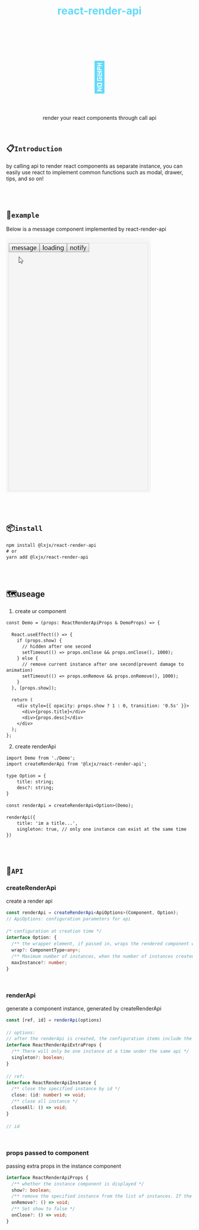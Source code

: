 <h1 align="center" style="color: #61dafb;">react-render-api</h1>

<h1 align="center" style="font-size: 80px;color:#61dafb">🔌</h1>

<p align="center">render your react components through call api</p>



<br>

## 📋`Introduction`

by calling api to render react components as separate instance, you can easily use react to implement common functions such as modal, drawer, tips, and so on!

<br>

<br>

## 🎨`example`

Below is a message component implemented by react-render-api

![loading...](https://github.com/Iixianjie/react-render-api/raw/master/example.gif)

<br>

<br>

## 📦`install`

```shell
npm install @lxjx/react-render-api
# or
yarn add @lxjx/react-render-api
```

<br>

<br>

## 🗺useage

1. create ur component

```tsx
const Demo = (props: ReactRenderApiProps & DemoProps) => {
    
  React.useEffect(() => {
    if (props.show) {
      // hidden after one second
      setTimeout(() => props.onClose && props.onClose(), 1000);
    } else {
      // remove current instance after one second(prevent damage to animation)
      setTimeout(() => props.onRemove && props.onRemove(), 1000);
    }
  }, [props.show]);

  return (
    <div style={{ opacity: props.show ? 1 : 0, transition: '0.5s' }}>
      <div>{props.title}</div>
      <div>{props.desc}</div>
    </div>
  );
};
```

2. create renderApi

```tsx
import Demo from './Demo';
import createRenderApi from '@lxjx/react-render-api';

type Option = {
    title: string;
    desc?: string;
}

const renderApi = createRenderApi<Option>(Demo);

renderApi({
    title: 'im a title...',
    singleton: true, // only one instance can exist at the same time
})
```

<br>

<br>

## 📜`API`

### createRenderApi

create a render api

```typescript
const renderApi = createRenderApi<ApiOptions>(Component, Option);
// ApiOptions: configuration parameters for api

/* configuration at creation time */
interface Option: {
  /** the wrapper element, if passed in, wraps the rendered component with it */
  wrap?: ComponentType<any>;
  /** Maximum number of instances, when the number of instances created by calling api exceeds this value, the first instance created will be removed, following the "first in, first out */
  maxInstance?: number;
}
```

<br>

### renderApi

generate a component instance, generated by createRenderApi

```typescript
const [ref, id] = renderApi(options)

// options: 
// after the renderApi is created, the configuration items include the following additional configuration items in addition to the Props of the rendering component itself
interface ReactRenderApiExtraProps {
  /** There will only be one instance at a time under the same api */
  singleton?: boolean;
}

// ref: 
interface ReactRenderApiInstance {
  /** close the specified instance by id */
  close: (id: number) => void;
  /** close all instance */
  closeAll: () => void;
}

// id
```

<br>

### props passed to component

passing extra props in the instance component

```ts
interface ReactRenderApiProps {
  /** whether the instance component is displayed */
  show?: boolean;
  /** remove the specified instance from the list of instances. If the component has a close animation, use onClose first, then show = false and then execute the method at the appropriate time to remove the instance. */
  onRemove?: () => void;
  /** Set show to false */
  onClose?: () => void;
}
```










